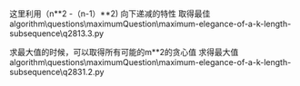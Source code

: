 

## 

这里利用（n**2 -（n-1）**2) 向下递减的特性 取得最佳
algorithm\questions\maximumQuestion\maximum-elegance-of-a-k-length-subsequence\q2813.3.py

求最大值的时候，可以取得所有可能的m**2的贪心值 求得最大值
algorithm\questions\maximumQuestion\maximum-elegance-of-a-k-length-subsequence\q2831.2.py